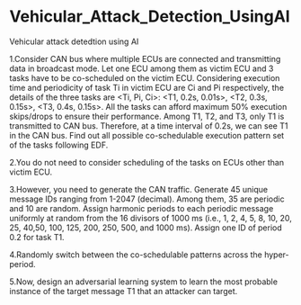 # Vehicular_Attack_Detection_UsingAI
Vehicular attack detedtion using AI

1.Consider CAN bus where multiple ECUs are connected and transmitting data in broadcast mode. Let one ECU among them as victim ECU and 3 tasks have to be co-scheduled on the victim ECU. Considering execution time and periodicity of task Ti in victim ECU are Ci and Pi respectively, the details of the three tasks are <Ti, Pi, Ci>: <T1, 0.2s, 0.01s>, <T2, 0.3s, 0.15s>, <T3, 0.4s, 0.15s>. All the tasks can afford maximum 50% execution skips/drops to ensure their performance. Among T1, T2, and T3, only T1 is transmitted to CAN bus. Therefore, at a time interval of 0.2s, we can see T1 in the CAN bus. Find out all possible co-schedulable execution pattern set of the tasks following EDF.	

2.You do not need to consider scheduling of the tasks on ECUs other than victim ECU.

3.However, you need to generate the CAN traffic. Generate 45 unique message IDs ranging from 1-2047 (decimal). Among them, 35 are periodic and 10 are random. Assign harmonic periods to each periodic message uniformly at random from the 16 divisors of 1000 ms (i.e., 1, 2, 4, 5, 8, 10, 20, 25, 40,50, 100, 125, 200, 250, 500, and 1000 ms). Assign one ID of period 0.2 for task T1.

4.Randomly switch between the co-schedulable patterns across the hyper-period.

5.Now, design an adversarial learning system to learn the most probable instance of the target message T1 that an attacker can target.

